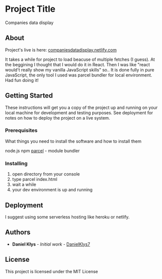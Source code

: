 # Project Title

Companies data display

## About

Project's live is here: [companiesdatadisplay.netlify.com](companiesdatadisplay.netlify.com)

It takes a while for project to load beacuse of multiple fetches (I guess).
At the beggining I thought that I would do it in React. Then I was like "react would't really show my vanilla JavaScript skills" so.. It is done fully in pure JavaScript, the only tool I used was parcel bundler for local environment. Had fun doing it!

## Getting Started

These instructions will get you a copy of the project up and running on your local machine for development and testing purposes. See deployment for notes on how to deploy the project on a live system.

### Prerequisites

What things you need to install the software and how to install them

node.js
npm
[parcel](https://parceljs.org/) - module bundler

### Installing

1. open directory from your console
2. type parcel index.html
3. wait a while
3. your dev environment is up and running

## Deployment

I suggest using some serverless hosting like heroku or netlify.

## Authors

* **Daniel Kłys** - *Initial work* - [DanielKlys7](https://github.com/DanielKlys7)

## License

This project is licensed under the MIT License
